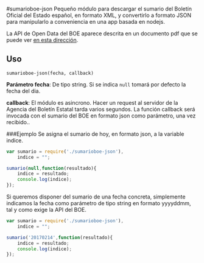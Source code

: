 #sumarioboe-json
Pequeño módulo para descargar el sumario del Boletín Oficial del Estado español, en formato XML, y convertirlo a formato JSON para manipularlo a conveniencia en una app basada en nodejs.

La API de Open Data del BOE aparece descrita en un documento pdf que se puede ver [en esta dirección](http://boe.es/datosabiertos/documentos/SumariosBOE_v_1_0.pdf).
## Uso
`sumarioboe-json(fecha, callback)`

**Parámetro fecha**: De tipo string. Si se indica `null` tomará por defecto la fecha del dia.

**callback**: El módulo es asincrono. Hacer un request al servidor de la Agencia del Boletín Estatal tarda varios segundos. La función callback será invocada con el sumario del BOE en formato json como parámetro, una vez recibido.. 

###Ejemplo
Se asigna el sumario de hoy, en formato json, a la variable indice.
```javascript
var sumario = require('./sumarioboe-json'),
    indice = "";

sumario(null,function(resultado){
    indice = resultado;
    console.log(indice);
});
```
Si queremos disponer del sumario de una fecha concreta, simplemente indicamos la fecha como parámetro de tipo string en formato yyyyddmm, tal y como exige la API del BOE.
```javascript
var sumario = require('./sumarioboe-json'),
    indice = "";

sumario('20170214',function(resultado){
    indice = resultado;
    console.log(indice);
});
```
